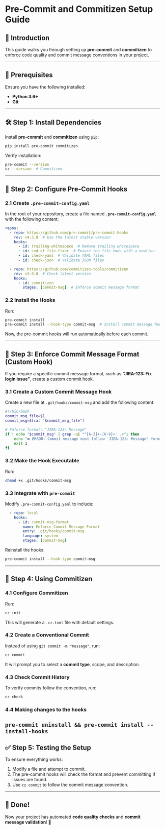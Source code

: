 # Pre-Commit and Commitizen Setup Guide

## 🚀 Introduction
This guide walks you through setting up **pre-commit** and **commitizen** to enforce code quality and commit message conventions in your project.

---

## 📌 Prerequisites
Ensure you have the following installed:
- **Python 3.6+**
- **Git**

---

## 🛠 Step 1: Install Dependencies

Install **pre-commit** and **commitizen** using `pip`:
```sh
pip install pre-commit commitizen
```

Verify installation:
```sh
pre-commit --version
cz --version  # Commitizen
```

---

## 🔧 Step 2: Configure Pre-Commit Hooks

### 2.1 Create `.pre-commit-config.yaml`
In the root of your repository, create a file named **`.pre-commit-config.yaml`** with the following content:

```yaml
repos:
  - repo: https://github.com/pre-commit/pre-commit-hooks
    rev: v4.3.0  # Use the latest stable version
    hooks:
      - id: trailing-whitespace  # Remove trailing whitespace
      - id: end-of-file-fixer  # Ensure the file ends with a newline
      - id: check-yaml  # Validate YAML files
      - id: check-json  # Validate JSON files

  - repo: https://github.com/commitizen-tools/commitizen
    rev: v3.9.0  # Check latest version
    hooks:
      - id: commitizen
        stages: [commit-msg]  # Enforce commit message format
```

### 2.2 Install the Hooks
Run:
```sh
pre-commit install
pre-commit install --hook-type commit-msg  # Install commit message hook
```

Now, the pre-commit hooks will run automatically before each commit.

---

## 📝 Step 3: Enforce Commit Message Format (Custom Hook)

If you require a specific commit message format, such as **"JIRA-123: Fix login issue"**, create a custom commit hook.

### 3.1 Create a Custom Commit Message Hook

Create a new file at `.git/hooks/commit-msg` and add the following content:
```sh
#!/bin/bash
commit_msg_file=$1
commit_msg=$(cat "$commit_msg_file")

# Enforce format: "JIRA-123: Message"
if ! echo "$commit_msg" | grep -qE "^[A-Z]+-[0-9]+: .+"; then
    echo "❌ ERROR: Commit message must follow 'JIRA-123: Message' format."
    exit 1
fi
```

### 3.2 Make the Hook Executable
Run:
```sh
chmod +x .git/hooks/commit-msg
```

### 3.3 Integrate with `pre-commit`
Modify `.pre-commit-config.yaml` to include:

```yaml
  - repo: local
    hooks:
      - id: commit-msg-format
        name: Enforce Commit Message Format
        entry: .git/hooks/commit-msg
        language: system
        stages: [commit-msg]
```

Reinstall the hooks:
```sh
pre-commit install --hook-type commit-msg
```

---

## 🎯 Step 4: Using Commitizen

### 4.1 Configure Commitizen
Run:
```sh
cz init
```
This will generate a `.cz.toml` file with default settings.

### 4.2 Create a Conventional Commit
Instead of using `git commit -m "message"`, run:
```sh
cz commit
```
It will prompt you to select a **commit type**, scope, and description.

### 4.3 Check Commit History
To verify commits follow the convention, run:
```sh
cz check
```
 ### 4.4 Making changes to the hooks
 `pre-commit uninstall && pre-commit install --install-hooks`
---

## ✅ Step 5: Testing the Setup
To ensure everything works:
1. Modify a file and attempt to commit.
2. The pre-commit hooks will check the format and prevent committing if issues are found.
3. Use `cz commit` to follow the commit message convention.

---

## 🎉 Done!
Now your project has automated **code quality checks** and **commit message validation**! 🚀

